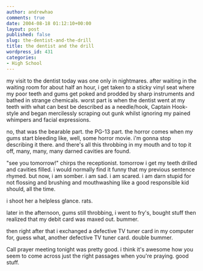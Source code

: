 ```yaml
---
author: andrewhao
comments: true
date: 2004-08-18 01:12:10+00:00
layout: post
published: false
slug: the-dentist-and-the-drill
title: the dentist and the drill
wordpress_id: 431
categories:
- High School
---
```


my visit to the dentist today was one only in nightmares. after waiting in the waiting room for about half an hour, i get taken to a sticky vinyl seat where my poor teeth and gums get poked and prodded by sharp instruments and bathed in strange chemicals. worst part is when the dentist went at my teeth with what can best be described as a needle/hook, Captain Hook-style and began mercilessly scraping out gunk whilst ignoring my pained whimpers and facial expressions.

no, that was the bearable part. the PG-13 part. the horror comes when my gums start bleeding like, well, some horror movie. i'm gonna stop describing it there. and there's all this throbbing in my mouth and to top it off, many, many, many darned cavities are found.

"see you tomorrow!" chirps the receptionist. tomorrow i get my teeth drilled and cavities filled. i would normally find it funny that my previous sentence rhymed. but now, i am somber. i am sad. i am scared. i am darn stupid for not flossing and brushing and mouthwashing like a good responsible kid should, all the time.

i shoot her a helpless glance. rats.

later in the afternoon, gums still throbbing, i went to fry's, bought stuff then realized that my debit card was maxed out. bummer.

then right after that i exchanged a defective TV tuner card in my computer for, guess what, another defective TV tuner card. double bummer.

Call prayer meeting tonight was pretty good. i think it's awesome how you seem to come across just the right passages when you're praying. good stuff.
